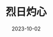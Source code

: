 ---
layout: page
title: 烈日灼心
description: >
  唯一一个女性角色像是个弱智，真不明白是不是男编剧男导演对女性有什么误解。三个罪犯因为收养一个弃婴就突然良心觉醒了？智商163的嫌犯不知道自己没犯罪，选择装傻蒙混过关不被错误处决？抓台湾杀人犯时拿着斧头跟在后面的炮灰更是莫名其妙，实在是令人发笑。打着“人性的善恶复杂”的名头，实则更像是充满男性意淫的洗白，感觉像是在戏耍观众。
category: 电影
img: assets/img/movie/2023/lie_ri_zhuo_xin.webp
star: 1
date: 2023-10-02
---